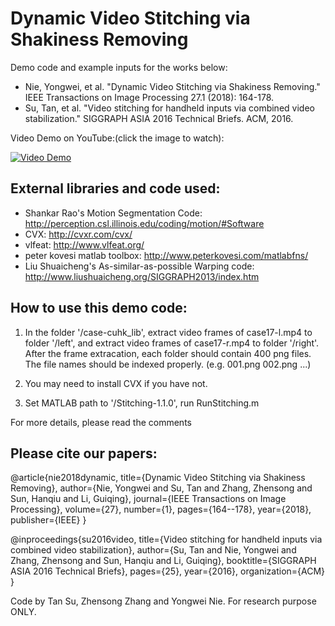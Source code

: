 # Dynamic Video Stitching via Shakiness Removing

Demo code and example inputs for the works below:
 - Nie, Yongwei, et al. "Dynamic Video Stitching via Shakiness Removing." IEEE Transactions on Image Processing 27.1 (2018): 164-178.
 - Su, Tan, et al. "Video stitching for handheld inputs via combined video stabilization." SIGGRAPH ASIA 2016 Technical Briefs. ACM, 2016.

Video Demo on YouTube:(click the image to watch):

[![Video Demo](https://img.youtube.com/vi/IDzFvqRb40Y/0.jpg)](https://youtu.be/IDzFvqRb40Y) 
## External libraries and code used:
 - Shankar Rao's Motion Segmentation Code: http://perception.csl.illinois.edu/coding/motion/#Software
 - CVX: http://cvxr.com/cvx/
 - vlfeat: http://www.vlfeat.org/
 - peter kovesi matlab toolbox: http://www.peterkovesi.com/matlabfns/
 - Liu Shuaicheng's As-similar-as-possible Warping code: http://www.liushuaicheng.org/SIGGRAPH2013/index.htm
 
## How to use this demo code:

1. In the folder '/case-cuhk_lib', extract video frames of case17-l.mp4 to folder '/left', and extract video frames of case17-r.mp4 to folder '/right'. After the frame extracation, each folder should contain 400 png files. The file names should be indexed properly. (e.g. 001.png 002.png ...)

2. You may need to install CVX if you have not. 

3. Set MATLAB path to '/Stitching-1.1.0', run RunStitching.m

For more details, please read the comments

## Please cite our papers:

@article{nie2018dynamic,
  title={Dynamic Video Stitching via Shakiness Removing},
  author={Nie, Yongwei and Su, Tan and Zhang, Zhensong and Sun, Hanqiu and Li, Guiqing},
  journal={IEEE Transactions on Image Processing},
  volume={27},
  number={1},
  pages={164--178},
  year={2018},
  publisher={IEEE}
}

@inproceedings{su2016video,
  title={Video stitching for handheld inputs via combined video stabilization},
  author={Su, Tan and Nie, Yongwei and Zhang, Zhensong and Sun, Hanqiu and Li, Guiqing},
  booktitle={SIGGRAPH ASIA 2016 Technical Briefs},
  pages={25},
  year={2016},
  organization={ACM}
}
 
Code by Tan Su, Zhensong Zhang and Yongwei Nie. For research purpose ONLY. 
